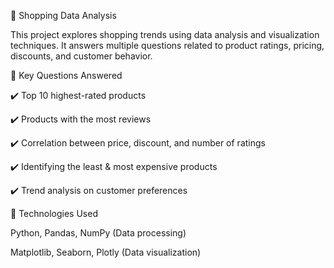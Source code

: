 🛒 Shopping Data Analysis

This project explores shopping trends using data analysis and visualization techniques. It answers multiple questions related to product ratings, pricing, discounts, and customer behavior.


🔹 Key Questions Answered

✔️ Top 10 highest-rated products

✔️ Products with the most reviews

✔️ Correlation between price, discount, and number of ratings

✔️ Identifying the least & most expensive products

✔️ Trend analysis on customer preferences


🔹 Technologies Used

Python, Pandas, NumPy (Data processing)

Matplotlib, Seaborn, Plotly (Data visualization)
